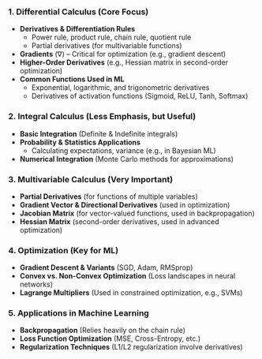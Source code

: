 ### **1. Differential Calculus (Core Focus)**
   - **Derivatives & Differentiation Rules**  
     - Power rule, product rule, chain rule, quotient rule  
     - Partial derivatives (for multivariable functions)  
   - **Gradients** (∇) – Critical for optimization (e.g., gradient descent)  
   - **Higher-Order Derivatives** (e.g., Hessian matrix in second-order optimization)  
   - **Common Functions Used in ML**  
     - Exponential, logarithmic, and trigonometric derivatives  
     - Derivatives of activation functions (Sigmoid, ReLU, Tanh, Softmax)  

### **2. Integral Calculus (Less Emphasis, but Useful)**
   - **Basic Integration** (Definite & Indefinite integrals)  
   - **Probability & Statistics Applications**  
     - Calculating expectations, variance (e.g., in Bayesian ML)  
   - **Numerical Integration** (Monte Carlo methods for approximations)  

### **3. Multivariable Calculus (Very Important)**
   - **Partial Derivatives** (for functions of multiple variables)  
   - **Gradient Vector & Directional Derivatives** (used in optimization)  
   - **Jacobian Matrix** (for vector-valued functions, used in backpropagation)  
   - **Hessian Matrix** (second-order derivatives, used in advanced optimization)  

### **4. Optimization (Key for ML)**
   - **Gradient Descent & Variants** (SGD, Adam, RMSprop)  
   - **Convex vs. Non-Convex Optimization** (Loss landscapes in neural networks)  
   - **Lagrange Multipliers** (Used in constrained optimization, e.g., SVMs)  

### **5. Applications in Machine Learning**
   - **Backpropagation** (Relies heavily on the chain rule)  
   - **Loss Function Optimization** (MSE, Cross-Entropy, etc.)  
   - **Regularization Techniques** (L1/L2 regularization involve derivatives)  
